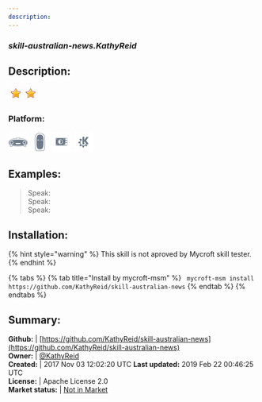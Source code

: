 ```yaml
---
description: 
---
```


### _skill-australian-news.KathyReid_  
## Description:  
  
![](../.gitbook/assets/star.png)![](../.gitbook/assets/star.png)  
### Platform:  
 ![Mark I](../.gitbook/assets/mark-1-icon.png)  ![Mark II](../.gitbook/assets/mark-2-icon.png)  ![Picroft](../.gitbook/assets/picroft-icon.png)  ![plasmoid](../.gitbook/assets/kde.png)   
  
## Examples:  
> Speak:  
> Speak:  
> Speak:  
  
## Installation:  
{% hint style="warning" %}
This skill is not aproved by Mycroft skill tester.
{% endhint %}
    
{% tabs %}
{% tab title="Install by mycroft-msm" %}
``` mycroft-msm install https://github.com/KathyReid/skill-australian-news```
{% endtab %}
  {% endtabs %}
    
## Summary:  
**Github:** | [https://github.com/KathyReid/skill-australian-news](https://github.com/KathyReid/skill-australian-news)  
**Owner:** | [@KathyReid](https://github.com/KathyReid)  
**Created:** | 2017 Nov 03 12:02:20 UTC  **Last updated:** 2019 Feb 22 00:46:25 UTC  
**License:** | Apache License 2.0  
**Market status:** | [Not in Market](https://market.mycroft.ai/skill/)  
